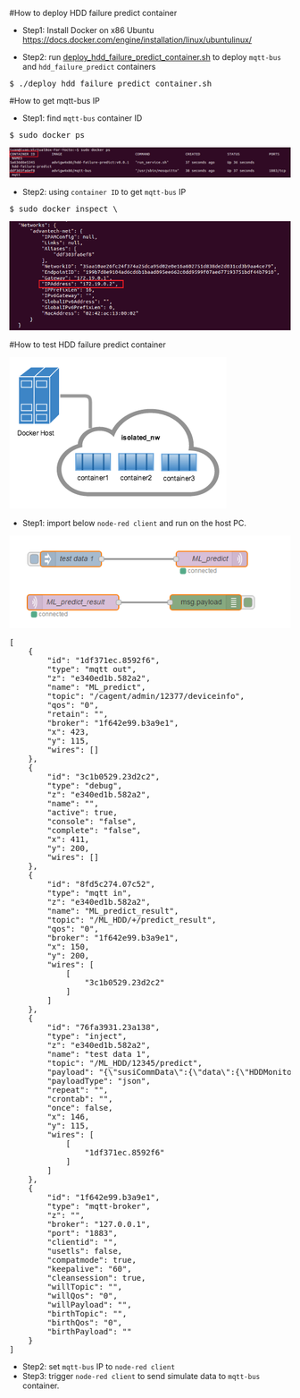 #How to deploy HDD failure predict container

- Step1: Install Docker on x86 Ubuntu
https://docs.docker.com/engine/installation/linux/ubuntulinux/

- Step2: run [deploy_hdd_failure_predict_container.sh](https://github.com/ADVANTECH-Corp/hdd_failure_predict_service/blob/master/deploy_hdd_failure_predict_container.sh) to deploy `mqtt-bus` and `hdd_failure_predict` containers
<pre>
$ ./deploy_hdd_failure_predict_container.sh
</pre>

#How to get mqtt-bus IP

- Step1: find `mqtt-bus` container ID
<pre>
$ sudo docker ps
</pre> 

![result link](https://github.com/ADVANTECH-Corp/hdd_failure_predict_service/blob/master/images/docker_20161202_2.png)

- Step2: using `container ID` to get `mqtt-bus` IP
<pre>
$ sudo docker inspect \<container ID\>
</pre>

![result link](https://github.com/ADVANTECH-Corp/hdd_failure_predict_service/blob/master/images/docker_20161202_3.png)

#How to test HDD failure predict container

![result link](https://github.com/ADVANTECH-Corp/hdd_failure_predict_service/blob/master/images/docker_20161202_1.png)

- Step1: import below `node-red client` and run on the host PC.

![result link](https://github.com/ADVANTECH-Corp/hdd_failure_predict_service/blob/master/images/docker_20161202_4.png)

<pre>
[
	{
		"id": "1df371ec.8592f6",
		"type": "mqtt out",
		"z": "e340ed1b.582a2",
		"name": "ML_predict",
		"topic": "/cagent/admin/12377/deviceinfo",
		"qos": "0",
		"retain": "",
		"broker": "1f642e99.b3a9e1",
		"x": 423,
		"y": 115,
		"wires": []
	},
	{
		"id": "3c1b0529.23d2c2",
		"type": "debug",
		"z": "e340ed1b.582a2",
		"name": "",
		"active": true,
		"console": "false",
		"complete": "false",
		"x": 411,
		"y": 200,
		"wires": []
	},
	{
		"id": "8fd5c274.07c52",
		"type": "mqtt in",
		"z": "e340ed1b.582a2",
		"name": "ML_predict_result",
		"topic": "/ML_HDD/+/predict_result",
		"qos": "0",
		"broker": "1f642e99.b3a9e1",
		"x": 150,
		"y": 200,
		"wires": [
			[
				"3c1b0529.23d2c2"
			]
		]
	},
	{
		"id": "76fa3931.23a138",
		"type": "inject",
		"z": "e340ed1b.582a2",
		"name": "test data 1",
		"topic": "/ML_HDD/12345/predict",
		"payload": "{\"susiCommData\":{\"data\":{\"HDDMonitor\":{\"hddInfoList\":[{\"e\":[{\"n\":\"hddType\",\"sv\":\"STDDisk\"},{\"n\":\"hddName\",\"sv\":\"ST9250315AS\"},{\"n\":\"hddIndex\",\"v\":0},{\"n\":\"powerOnTime\",\"v\":14243,\"u\":\"hour\"},{\"n\":\"hddHealthPercent\",\"v\":100,\"u\":\"percent\"},{\"n\":\"hddTemp\",\"v\":31,\"u\":\"celsius\"}],\"bn\":\"Disk0-ST9250315AS\",\"ver\":1,\"asm\":\"R\"}],\"hddSmartInfoList\":[{\"BaseInfo\":{\"e\":[{\"n\":\"hddType\",\"sv\":\"STDDisk\"},{\"n\":\"hddName\",\"sv\":\"ST9250315AS\"},{\"n\":\"hddIndex\",\"v\":0}],\"bn\":\"BaseInfo\",\"asm\":\"R\"},\"FreeFallProtection\":{\"e\":[{\"n\":\"type\",\"v\":5},{\"n\":\"flags\",\"v\":12800},{\"n\":\"worst\",\"v\":100},{\"n\":\"value\",\"v\":100},{\"n\":\"vendorData\",\"sv\":\"00000000FD08\"}],\"bn\":\"FreeFallProtection\",\"asm\":\"R\"},\"UltraDMACRCErrorCount\":{\"e\":[{\"n\":\"type\",\"v\":9},{\"n\":\"flags\",\"v\":15872},{\"n\":\"worst\",\"v\":200},{\"n\":\"value\",\"v\":200},{\"n\":\"vendorData\",\"sv\":\"000000004E71\"}],\"bn\":\"UltraDMACRCErrorCount\",\"asm\":\"R\"},\"UncorrectableSectorCount\":{\"e\":[{\"n\":\"type\",\"v\":198},{\"n\":\"flags\",\"v\":4096},{\"n\":\"worst\",\"v\":100},{\"n\":\"value\",\"v\":100},{\"n\":\"vendorData\",\"sv\":\"000000000038\"}],\"bn\":\"UncorrectableSectorCount\",\"asm\":\"R\"},\"CurrentPendingSectorCount\":{\"e\":[{\"n\":\"type\",\"v\":197},{\"n\":\"flags\",\"v\":4608},{\"n\":\"worst\",\"v\":100},{\"n\":\"value\",\"v\":100},{\"n\":\"vendorData\",\"sv\":\"000000000038\"}],\"bn\":\"CurrentPendingSectorCount\",\"asm\":\"R\"},\"HardwareECCRecovered\":{\"e\":[{\"n\":\"type\",\"v\":187},{\"n\":\"flags\",\"v\":6656},{\"n\":\"worst\",\"v\":45},{\"n\":\"value\",\"v\":47},{\"n\":\"vendorData\",\"sv\":\"000000000349\"}],\"bn\":\"HardwareECCRecovered\",\"asm\":\"R\"},\"Temperature\":{\"e\":[{\"n\":\"type\",\"v\":194},{\"n\":\"flags\",\"v\":8704},{\"n\":\"worst\",\"v\":43},{\"n\":\"value\",\"v\":31},{\"n\":\"vendorData\",\"sv\":\"000000000016\"}],\"bn\":\"Temperature\",\"asm\":\"R\"},\"LoadCycleCount\":{\"e\":[{\"n\":\"type\",\"v\":193},{\"n\":\"flags\",\"v\":12800},{\"n\":\"worst\",\"v\":1},{\"n\":\"value\",\"v\":1},{\"n\":\"vendorData\",\"sv\":\"0000000356EC\"}],\"bn\":\"LoadCycleCount\",\"asm\":\"R\"},\"PoweroffRetractCount\":{\"e\":[{\"n\":\"type\",\"v\":192},{\"n\":\"flags\",\"v\":12800},{\"n\":\"worst\",\"v\":100},{\"n\":\"value\",\"v\":100},{\"n\":\"vendorData\",\"sv\":\"000000000008\"}],\"bn\":\"PoweroffRetractCount\",\"asm\":\"R\"}}]}}}}",
		"payloadType": "json",
		"repeat": "",
		"crontab": "",
		"once": false,
		"x": 146,
		"y": 115,
		"wires": [
			[
				"1df371ec.8592f6"
			]
		]
	},
	{
		"id": "1f642e99.b3a9e1",
		"type": "mqtt-broker",
		"z": "",
		"broker": "127.0.0.1",
		"port": "1883",
		"clientid": "",
		"usetls": false,
		"compatmode": true,
		"keepalive": "60",
		"cleansession": true,
		"willTopic": "",
		"willQos": "0",
		"willPayload": "",
		"birthTopic": "",
		"birthQos": "0",
		"birthPayload": ""
	}
]
</pre>


- Step2: set `mqtt-bus` IP to `node-red client`
- Step3: trigger `node-red client` to send simulate data to `mqtt-bus` container.
